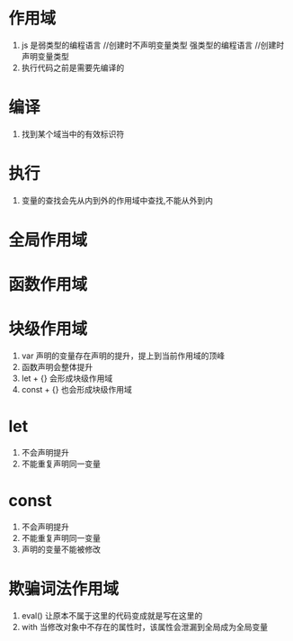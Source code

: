 # 作用域
1. js 是弱类型的编程语言     //创建时不声明变量类型       强类型的编程语言    //创建时声明变量类型
2. 执行代码之前是需要先编译的

# 编译
1. 找到某个域当中的有效标识符


# 执行
1. 变量的查找会先从内到外的作用域中查找,不能从外到内

# 全局作用域

# 函数作用域

# 块级作用域
1. var 声明的变量存在声明的提升，提上到当前作用域的顶峰
2. 函数声明会整体提升
3. let + {} 会形成块级作用域   
4. const + {} 也会形成块级作用域          

# let
1. 不会声明提升
2. 不能重复声明同一变量

# const
1. 不会声明提升
2. 不能重复声明同一变量
3. 声明的变量不能被修改

# 欺骗词法作用域
1. eval() 让原本不属于这里的代码变成就是写在这里的
2. with 当修改对象中不存在的属性时，该属性会泄漏到全局成为全局变量
